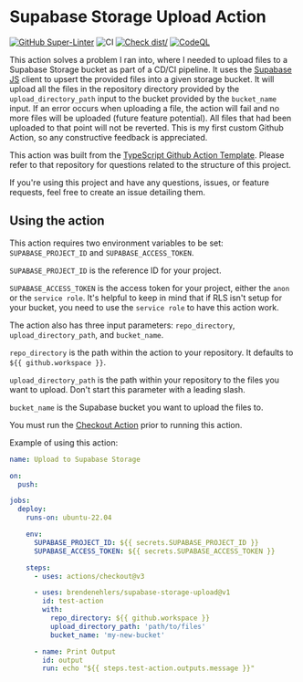 # Supabase Storage Upload Action

[![GitHub Super-Linter](https://github.com/actions/typescript-action/actions/workflows/linter.yml/badge.svg)](https://github.com/super-linter/super-linter)
![CI](https://github.com/actions/typescript-action/actions/workflows/ci.yml/badge.svg)
[![Check dist/](https://github.com/actions/typescript-action/actions/workflows/check-dist.yml/badge.svg)](https://github.com/actions/typescript-action/actions/workflows/check-dist.yml)
[![CodeQL](https://github.com/actions/typescript-action/actions/workflows/codeql-analysis.yml/badge.svg)](https://github.com/actions/typescript-action/actions/workflows/codeql-analysis.yml)

<!-- [![Coverage](./badges/coverage.svg)](./badges/coverage.svg) -->

This action solves a problem I ran into, where I needed to upload files to a
Supabase Storage bucket as part of a CD/CI pipeline. It uses the
[Supabase JS](https://github.com/supabase/supabase-js) client to upsert the
provided files into a given storage bucket. It will upload all the files in the
repository directory provided by the `upload_directory_path` input to the bucket
provided by the `bucket_name` input. If an error occurs when uploading a file,
the action will fail and no more files will be uploaded (future feature
potential). All files that had been uploaded to that point will not be reverted.
This is my first custom Github Action, so any constructive feedback is
appreciated.

This action was built from the
[TypeScript Github Action Template](https://github.com/actions/typescript-action).
Please refer to that repository for questions related to the structure of this
project.

If you're using this project and have any questions, issues, or feature
requests, feel free to create an issue detailing them.

## Using the action

This action requires two environment variables to be set: `SUPABASE_PROJECT_ID`
and `SUPABASE_ACCESS_TOKEN`.

`SUPABASE_PROJECT_ID` is the reference ID for your project.

`SUPABASE_ACCESS_TOKEN` is the access token for your project, either the `anon`
or the `service role`. It's helpful to keep in mind that if RLS isn't setup for
your bucket, you need to use the `service role` to have this action work.

The action also has three input parameters: `repo_directory`,
`upload_directory_path`, and `bucket_name`.

`repo_directory` is the path within the action to your repository. It defaults
to `${{ github.workspace }}`.

`upload_directory_path` is the path within your repository to the files you want
to upload. Don't start this parameter with a leading slash.

`bucket_name` is the Supabase bucket you want to upload the files to.

You must run the [Checkout Action](https://github.com/actions/checkout) prior to
running this action.

Example of using this action:

```yaml
name: Upload to Supabase Storage

on:
  push:

jobs:
  deploy:
    runs-on: ubuntu-22.04

    env:
      SUPABASE_PROJECT_ID: ${{ secrets.SUPABASE_PROJECT_ID }}
      SUPABASE_ACCESS_TOKEN: ${{ secrets.SUPABASE_ACCESS_TOKEN }}

    steps:
      - uses: actions/checkout@v3

      - uses: brendenehlers/supabase-storage-upload@v1
        id: test-action
        with:
          repo_directory: ${{ github.workspace }}
          upload_directory_path: 'path/to/files'
          bucket_name: 'my-new-bucket'

      - name: Print Output
        id: output
        run: echo "${{ steps.test-action.outputs.message }}"
```
